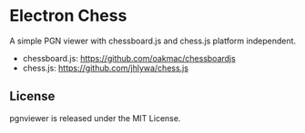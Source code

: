 Electron Chess
==============

A simple PGN viewer with chessboard.js and chess.js platform independent.

* chessboard.js: https://github.com/oakmac/chessboardjs
* chess.js: https://github.com/jhlywa/chess.js

License
--------------------------------------

pgnviewer is released under the MIT License.
